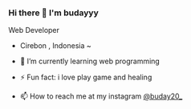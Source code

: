 ### Hi there 👋 I'm budayyy 
Web Developer 
- Cirebon , Indonesia ~

- 🌱 I’m currently learning web programming
- ⚡ Fun fact: i love play game and healing
- 📫 How to reach me at my instagram <a href="https://www.instagram.com/buday20_/">@buday20_</a>

<!--
**budayyy/budayyy** is a ✨ _special_ ✨ repository because its `README.md` (this file) appears on your GitHub profile.

Here are some ideas to get you started:

- 🔭 I’m currently working on ...
- 🌱 I’m currently learning ...
- 👯 I’m looking to collaborate on ...
- 🤔 I’m looking for help with ...
- 💬 Ask me about ...
- 📫 How to reach me: ...
- 😄 Pronouns: ...
- ⚡ Fun fact: ...
-->
